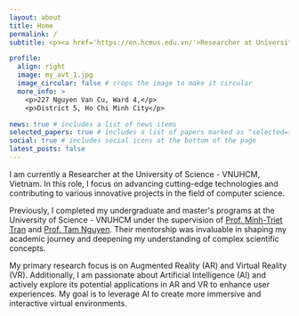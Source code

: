 ```yaml
---
layout: about
title: Home
permalink: /
subtitle: <p><a href='https://en.hcmus.edu.vn/'>Researcher at University of Science - VNUHCM, VietNam</a></p>

profile:
  align: right
  image: my_avt_1.jpg
  image_circular: false # crops the image to make it circular
  more_info: >
    <p>227 Nguyen Van Cu, Ward 4,</p>
    <p>District 5, Ho Chi Minh City</p>

news: true # includes a list of news items
selected_papers: true # includes a list of papers marked as "selected={true}"
social: true # includes social icons at the bottom of the page
latest_posts: false
---
```


I am currently a Researcher at the University of Science - VNUHCM, Vietnam. In this role, I focus on advancing cutting-edge technologies and contributing to various innovative projects in the field of computer science.

Previously, I completed my undergraduate and master's programs at the University of Science - VNUHCM under the supervision of [Prof. Minh-Triet Tran](https://scholar.google.com/citations?user=lt2ATkkAAAAJ) and [Prof. Tam Nguyen](https://scholar.google.com/citations?user=qIaGn7YAAAAJ). Their mentorship was invaluable in shaping my academic journey and deepening my understanding of complex scientific concepts.

My primary research focus is on Augmented Reality (AR) and Virtual Reality (VR). Additionally, I am passionate about Artificial Intelligence (AI) and actively explore its potential applications in AR and VR to enhance user experiences. My goal is to leverage AI to create more immersive and interactive virtual environments.